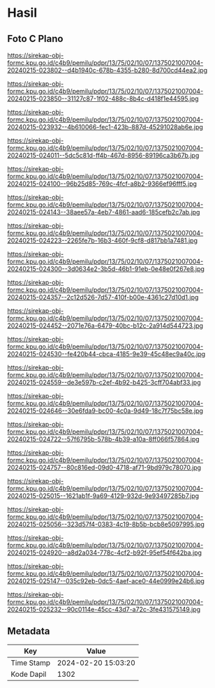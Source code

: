 # Hasil

## Foto C Plano

https://sirekap-obj-formc.kpu.go.id/c4b9/pemilu/pdpr/13/75/02/10/07/1375021007004-20240215-023802--d4b1940c-678b-4355-b280-8d700cd44ea2.jpg

https://sirekap-obj-formc.kpu.go.id/c4b9/pemilu/pdpr/13/75/02/10/07/1375021007004-20240215-023850--31127c87-1f02-488c-8b4c-d418f1e44595.jpg

https://sirekap-obj-formc.kpu.go.id/c4b9/pemilu/pdpr/13/75/02/10/07/1375021007004-20240215-023932--4b610066-fec1-423b-887d-45291028ab6e.jpg

https://sirekap-obj-formc.kpu.go.id/c4b9/pemilu/pdpr/13/75/02/10/07/1375021007004-20240215-024011--5dc5c81d-ff4b-467d-8956-89196ca3b67b.jpg

https://sirekap-obj-formc.kpu.go.id/c4b9/pemilu/pdpr/13/75/02/10/07/1375021007004-20240215-024100--96b25d85-769c-4fcf-a8b2-9366ef96fff5.jpg

https://sirekap-obj-formc.kpu.go.id/c4b9/pemilu/pdpr/13/75/02/10/07/1375021007004-20240215-024143--38aee57a-4eb7-4861-aad6-185cefb2c7ab.jpg

https://sirekap-obj-formc.kpu.go.id/c4b9/pemilu/pdpr/13/75/02/10/07/1375021007004-20240215-024223--2265fe7b-16b3-460f-9cf8-d817bb1a7481.jpg

https://sirekap-obj-formc.kpu.go.id/c4b9/pemilu/pdpr/13/75/02/10/07/1375021007004-20240215-024300--3d0634e2-3b5d-46b1-91eb-0e48e0f267e8.jpg

https://sirekap-obj-formc.kpu.go.id/c4b9/pemilu/pdpr/13/75/02/10/07/1375021007004-20240215-024357--2c12d526-7d57-410f-b00e-4361c27d10d1.jpg

https://sirekap-obj-formc.kpu.go.id/c4b9/pemilu/pdpr/13/75/02/10/07/1375021007004-20240215-024452--2071e76a-6479-40bc-b12c-2a914d544723.jpg

https://sirekap-obj-formc.kpu.go.id/c4b9/pemilu/pdpr/13/75/02/10/07/1375021007004-20240215-024530--fe420b44-cbca-4185-9e39-45c48ec9a40c.jpg

https://sirekap-obj-formc.kpu.go.id/c4b9/pemilu/pdpr/13/75/02/10/07/1375021007004-20240215-024559--de3e597b-c2ef-4b92-b425-3cff704abf33.jpg

https://sirekap-obj-formc.kpu.go.id/c4b9/pemilu/pdpr/13/75/02/10/07/1375021007004-20240215-024646--30e6fda9-bc00-4c0a-9d49-18c7f75bc58e.jpg

https://sirekap-obj-formc.kpu.go.id/c4b9/pemilu/pdpr/13/75/02/10/07/1375021007004-20240215-024722--57f6795b-578b-4b39-a10a-8ff066f57864.jpg

https://sirekap-obj-formc.kpu.go.id/c4b9/pemilu/pdpr/13/75/02/10/07/1375021007004-20240215-024757--80c816ed-09d0-4718-af71-9bd979c78070.jpg

https://sirekap-obj-formc.kpu.go.id/c4b9/pemilu/pdpr/13/75/02/10/07/1375021007004-20240215-025015--1621ab1f-9a69-4129-932d-9e93497285b7.jpg

https://sirekap-obj-formc.kpu.go.id/c4b9/pemilu/pdpr/13/75/02/10/07/1375021007004-20240215-025056--323d57f4-0383-4c19-8b5b-bcb8e5097995.jpg

https://sirekap-obj-formc.kpu.go.id/c4b9/pemilu/pdpr/13/75/02/10/07/1375021007004-20240215-024920--a8d2a034-778c-4cf2-b92f-95ef54f642ba.jpg

https://sirekap-obj-formc.kpu.go.id/c4b9/pemilu/pdpr/13/75/02/10/07/1375021007004-20240215-025147--035c92eb-0dc5-4aef-ace0-44e0999e24b6.jpg

https://sirekap-obj-formc.kpu.go.id/c4b9/pemilu/pdpr/13/75/02/10/07/1375021007004-20240215-025232--90c0114e-45cc-43d7-a72c-3fe431575149.jpg


## Metadata

| Key        | Value               |
| ---------- | ------------------- |
| Time Stamp | 2024-02-20 15:03:20 |
| Kode Dapil | 1302                |



